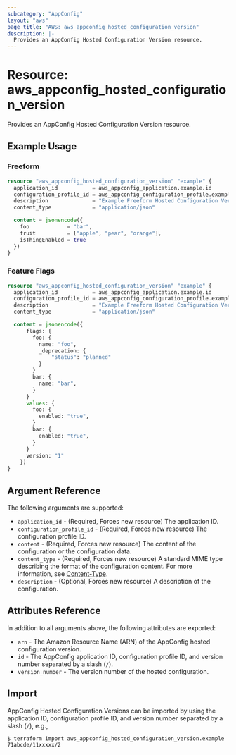 ```yaml
---
subcategory: "AppConfig"
layout: "aws"
page_title: "AWS: aws_appconfig_hosted_configuration_version"
description: |-
  Provides an AppConfig Hosted Configuration Version resource.
---
```


# Resource: aws_appconfig_hosted_configuration_version

Provides an AppConfig Hosted Configuration Version resource.

## Example Usage

### Freeform

```terraform
resource "aws_appconfig_hosted_configuration_version" "example" {
  application_id           = aws_appconfig_application.example.id
  configuration_profile_id = aws_appconfig_configuration_profile.example.configuration_profile_id
  description              = "Example Freeform Hosted Configuration Version"
  content_type             = "application/json"

  content = jsonencode({
    foo            = "bar",
    fruit          = ["apple", "pear", "orange"],
    isThingEnabled = true
  })
}
```

### Feature Flags

```terraform
resource "aws_appconfig_hosted_configuration_version" "example" {
  application_id           = aws_appconfig_application.example.id
  configuration_profile_id = aws_appconfig_configuration_profile.example.configuration_profile_id
  description              = "Example Freeform Hosted Configuration Version"
  content_type             = "application/json"

  content = jsonencode({
      flags: {
        foo: {
          name: "foo",
          _deprecation: {
              "status": "planned"
          }
        }
        bar: {
          name: "bar",
        }
      }
      values: {
        foo: {
          enabled: "true",
        }
        bar: {
          enabled: "true",
        }
      }
      version: "1"
    })
}
```

## Argument Reference

The following arguments are supported:

* `application_id` - (Required, Forces new resource) The application ID.
* `configuration_profile_id` - (Required, Forces new resource) The configuration profile ID.
* `content` - (Required, Forces new resource) The content of the configuration or the configuration data.
* `content_type` - (Required, Forces new resource) A standard MIME type describing the format of the configuration content. For more information, see [Content-Type](https://www.w3.org/Protocols/rfc2616/rfc2616-sec14.html#sec14.17).
* `description` - (Optional, Forces new resource) A description of the configuration.

## Attributes Reference

In addition to all arguments above, the following attributes are exported:

* `arn` - The Amazon Resource Name (ARN) of the AppConfig  hosted configuration version.
* `id` - The AppConfig application ID, configuration profile ID, and version number separated by a slash (`/`).
* `version_number` - The version number of the hosted configuration.

## Import

AppConfig Hosted Configuration Versions can be imported by using the application ID, configuration profile ID, and version number separated by a slash (`/`), e.g.,

```
$ terraform import aws_appconfig_hosted_configuration_version.example 71abcde/11xxxxx/2
```
